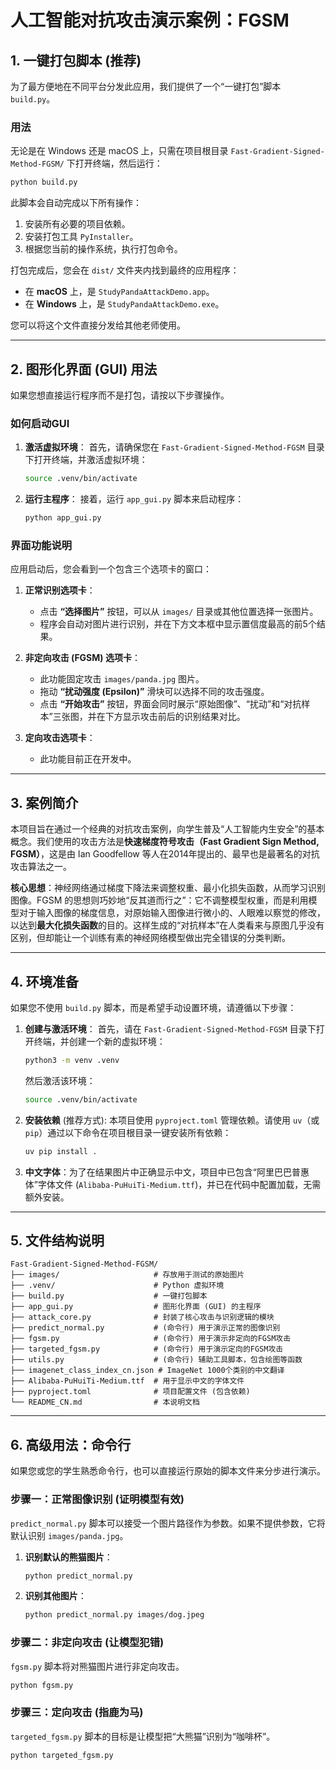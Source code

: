 # 人工智能对抗攻击演示案例：FGSM

## 1. 一键打包脚本 (推荐)

为了最方便地在不同平台分发此应用，我们提供了一个“一键打包”脚本 `build.py`。

### **用法**

无论是在 Windows 还是 macOS 上，只需在项目根目录 `Fast-Gradient-Signed-Method-FGSM/` 下打开终端，然后运行：

```bash
python build.py
```

此脚本会自动完成以下所有操作：
1.  安装所有必要的项目依赖。
2.  安装打包工具 `PyInstaller`。
3.  根据您当前的操作系统，执行打包命令。

打包完成后，您会在 `dist/` 文件夹内找到最终的应用程序：
-   在 **macOS** 上，是 `StudyPandaAttackDemo.app`。
-   在 **Windows** 上，是 `StudyPandaAttackDemo.exe`。

您可以将这个文件直接分发给其他老师使用。

---

## 2. 图形化界面 (GUI) 用法

如果您想直接运行程序而不是打包，请按以下步骤操作。

### **如何启动GUI**

1.  **激活虚拟环境**：
    首先，请确保您在 `Fast-Gradient-Signed-Method-FGSM` 目录下打开终端，并激活虚拟环境：
    ```bash
    source .venv/bin/activate
    ```

2.  **运行主程序**：
    接着，运行 `app_gui.py` 脚本来启动程序：
    ```bash
    python app_gui.py
    ```

### **界面功能说明**

应用启动后，您会看到一个包含三个选项卡的窗口：

1.  **正常识别选项卡**：
    -   点击 **“选择图片”** 按钮，可以从 `images/` 目录或其他位置选择一张图片。
    -   程序会自动对图片进行识别，并在下方文本框中显示置信度最高的前5个结果。

2.  **非定向攻击 (FGSM) 选项卡**：
    -   此功能固定攻击 `images/panda.jpg` 图片。
    -   拖动 **“扰动强度 (Epsilon)”** 滑块可以选择不同的攻击强度。
    -   点击 **“开始攻击”** 按钮，界面会同时展示“原始图像”、“扰动”和“对抗样本”三张图，并在下方显示攻击前后的识别结果对比。

3.  **定向攻击选项卡**：
    -   此功能目前正在开发中。

---

## 3. 案例简介

本项目旨在通过一个经典的对抗攻击案例，向学生普及“人工智能内生安全”的基本概念。我们使用的攻击方法是**快速梯度符号攻击（Fast Gradient Sign Method, FGSM）**，这是由 Ian Goodfellow 等人在2014年提出的、最早也是最著名的对抗攻击算法之一。

**核心思想**：神经网络通过梯度下降法来调整权重、最小化损失函数，从而学习识别图像。FGSM 的思想则巧妙地“反其道而行之”：它不调整模型权重，而是利用模型对于输入图像的梯度信息，对原始输入图像进行微小的、人眼难以察觉的修改，以达到**最大化损失函数**的目的。这样生成的“对抗样本”在人类看来与原图几乎没有区别，但却能让一个训练有素的神经网络模型做出完全错误的分类判断。

---

## 4. 环境准备

如果您不使用 `build.py` 脚本，而是希望手动设置环境，请遵循以下步骤：

1.  **创建与激活环境**：
    首先，请在 `Fast-Gradient-Signed-Method-FGSM` 目录下打开终端，并创建一个新的虚拟环境：
    ```bash
    python3 -m venv .venv
    ```
    然后激活该环境：
    ```bash
    source .venv/bin/activate
    ```

2.  **安装依赖** (推荐方式):
    本项目使用 `pyproject.toml` 管理依赖。请使用 `uv`（或 `pip`）通过以下命令在项目根目录一键安装所有依赖：
    ```bash
    uv pip install .
    ```

3.  **中文字体**：为了在结果图片中正确显示中文，项目中已包含“阿里巴巴普惠体”字体文件 (`Alibaba-PuHuiTi-Medium.ttf`)，并已在代码中配置加载，无需额外安装。

---

## 5. 文件结构说明

```
Fast-Gradient-Signed-Method-FGSM/
├── images/                     # 存放用于测试的原始图片
├── .venv/                      # Python 虚拟环境
├── build.py                    # 一键打包脚本
├── app_gui.py                  # 图形化界面 (GUI) 的主程序
├── attack_core.py              # 封装了核心攻击与识别逻辑的模块
├── predict_normal.py           # (命令行) 用于演示正常的图像识别
├── fgsm.py                     # (命令行) 用于演示非定向的FGSM攻击
├── targeted_fgsm.py            # (命令行) 用于演示定向的FGSM攻击
├── utils.py                    # (命令行) 辅助工具脚本，包含绘图等函数
├── imagenet_class_index_cn.json # ImageNet 1000个类别的中文翻译
├── Alibaba-PuHuiTi-Medium.ttf  # 用于显示中文的字体文件
├── pyproject.toml              # 项目配置文件 (包含依赖)
└── README_CN.md                # 本说明文档
```

---

## 6. 高级用法：命令行

如果您或您的学生熟悉命令行，也可以直接运行原始的脚本文件来分步进行演示。

### 步骤一：正常图像识别 (证明模型有效)

`predict_normal.py` 脚本可以接受一个图片路径作为参数。如果不提供参数，它将默认识别 `images/panda.jpg`。

1.  **识别默认的熊猫图片**：
    ```bash
    python predict_normal.py
    ```

2.  **识别其他图片**：
    ```bash
    python predict_normal.py images/dog.jpeg
    ```

### 步骤二：非定向攻击 (让模型犯错)

`fgsm.py` 脚本将对熊猫图片进行非定向攻击。

```bash
python fgsm.py
```

### 步骤三：定向攻击 (指鹿为马)

`targeted_fgsm.py` 脚本的目标是让模型把“大熊猫”识别为“咖啡杯”。

```bash
python targeted_fgsm.py
```